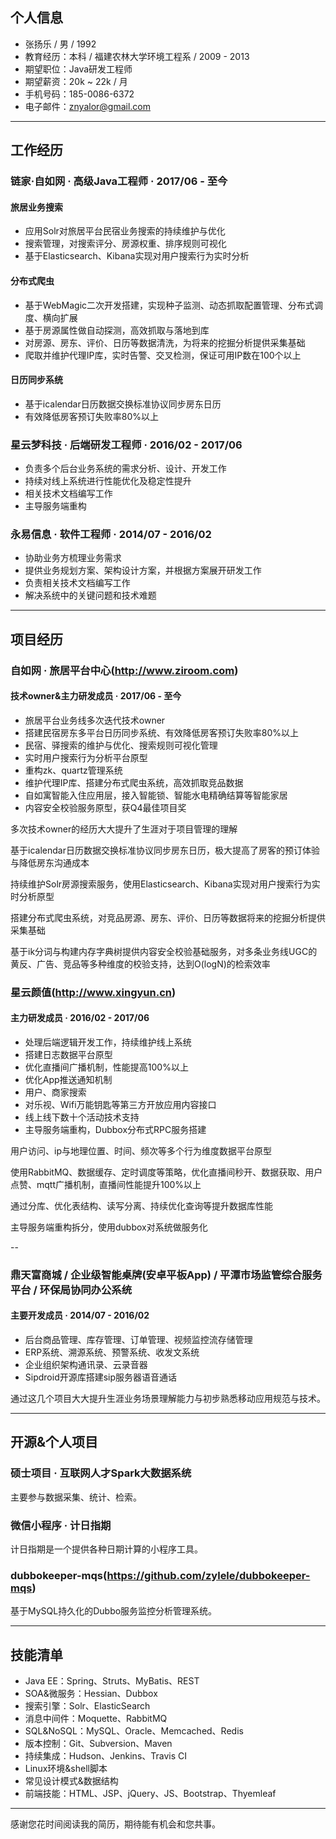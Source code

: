 ## 个人信息

- 张扬乐 / 男 / 1992
- 教育经历：本科 / 福建农林大学环境工程系 / 2009 - 2013
- 期望职位：Java研发工程师
- 期望薪资：20k ~ 22k / 月
- 手机号码：185-0086-6372
- 电子邮件：znyalor@gmail.com

---

## 工作经历

### 链家·自如网 · 高级Java工程师 · 2017/06 - 至今

#### 旅居业务搜索

- 应用Solr对旅居平台民宿业务搜索的持续维护与优化
- 搜索管理，对搜索评分、房源权重、排序规则可视化
- 基于Elasticsearch、Kibana实现对用户搜索行为实时分析

#### 分布式爬虫

- 基于WebMagic二次开发搭建，实现种子监测、动态抓取配置管理、分布式调度、横向扩展
- 基于房源属性做自动探测，高效抓取与落地到库
- 对房源、房东、评价、日历等数据清洗，为将来的挖掘分析提供采集基础
- 爬取并维护代理IP库，实时告警、交叉检测，保证可用IP数在100个以上

#### 日历同步系统

- 基于icalendar日历数据交换标准协议同步房东日历
- 有效降低房客预订失败率80%以上

### 星云梦科技 · 后端研发工程师 · 2016/02 - 2017/06

- 负责多个后台业务系统的需求分析、设计、开发工作
- 持续对线上系统进行性能优化及稳定性提升
- 相关技术文档编写工作
- 主导服务端重构

### 永易信息 · 软件工程师 · 2014/07 - 2016/02

- 协助业务方梳理业务需求
- 提供业务规划方案、架构设计方案，并根据方案展开研发工作
- 负责相关技术文档编写工作
- 解决系统中的关键问题和技术难题

---

## 项目经历

### 自如网 · 旅居平台中心(http://www.ziroom.com)

#### 技术owner&主力研发成员 · 2017/06 - 至今

- 旅居平台业务线多次迭代技术owner
- 搭建民宿房东多平台日历同步系统、有效降低房客预订失败率80%以上
- 民宿、驿搜索的维护与优化、搜索规则可视化管理
- 实时用户搜索行为分析平台原型
- 重构zk、quartz管理系统
- 维护代理IP库、搭建分布式爬虫系统，高效抓取竞品数据
- 自如寓智能入住应用层，接入智能锁、智能水电精确结算等智能家居
- 内容安全校验服务原型，获Q4最佳项目奖

多次技术owner的经历大大提升了生涯对于项目管理的理解

基于icalendar日历数据交换标准协议同步房东日历，极大提高了房客的预订体验与降低房东沟通成本

持续维护Solr房源搜索服务，使用Elasticsearch、Kibana实现对用户搜索行为实时分析原型

搭建分布式爬虫系统，对竞品房源、房东、评价、日历等数据将来的挖掘分析提供采集基础

基于ik分词与构建内存字典树提供内容安全校验基础服务，对多条业务线UGC的黄反、广告、竞品等多种维度的校验支持，达到O(logN)的检索效率

### 星云颜值(http://www.xingyun.cn)

#### 主力研发成员 · 2016/02 - 2017/06

- 处理后端逻辑开发工作，持续维护线上系统
- 搭建日志数据平台原型
- 优化直播间广播机制，性能提高100%以上
- 优化App推送通知机制
- 用户、商家搜索
- 对乐视、Wifi万能钥匙等第三方开放应用内容接口
- 线上线下数十个活动技术支持
- 主导服务端重构，Dubbox分布式RPC服务搭建

用户访问、ip与地理位置、时间、频次等多个行为维度数据平台原型

使用RabbitMQ、数据缓存、定时调度等策略，优化直播间秒开、数据获取、用户点赞、mqtt广播机制，直播间性能提升100%以上

通过分库、优化表结构、读写分离、持续优化查询等提升数据库性能

主导服务端重构拆分，使用dubbox对系统做服务化

--

### 鼎天富商城 / 企业级智能桌牌(安卓平板App) / 平潭市场监管综合服务平台 / 环保局协同办公系统

#### 主要开发成员 · 2014/07 - 2016/02

- 后台商品管理、库存管理、订单管理、视频监控流存储管理
- ERP系统、溯源系统、预警系统、收发文系统
- 企业组织架构通讯录、云录音器
- Sipdroid开源库搭建sip服务器语音通话

通过这几个项目大大提升生涯业务场景理解能力与初步熟悉移动应用规范与技术。

---

## 开源&个人项目

### 硕士项目 · 互联网人才Spark大数据系统

主要参与数据采集、统计、检索。

### 微信小程序 · 计日指期

计日指期是一个提供各种日期计算的小程序工具。

### dubbokeeper-mqs(https://github.com/zylele/dubbokeeper-mqs)

基于MySQL持久化的Dubbo服务监控分析管理系统。

---

## 技能清单

- Java EE：Spring、Struts、MyBatis、REST
- SOA&微服务：Hessian、Dubbox
- 搜索引擎：Solr、ElasticSearch
- 消息中间件：Moquette、RabbitMQ
- SQL&NoSQL：MySQL、Oracle、Memcached、Redis
- 版本控制：Git、Subversion、Maven
- 持续集成：Hudson、Jenkins、Travis CI
- Linux环境&shell脚本
- 常见设计模式&数据结构
- 前端技能：HTML、JSP、jQuery、JS、Bootstrap、Thyemleaf

---

感谢您花时间阅读我的简历，期待能有机会和您共事。